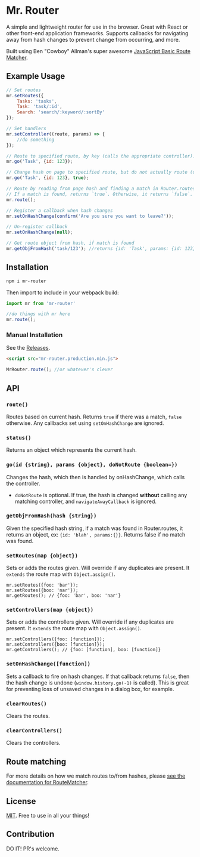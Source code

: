 # Mr. Router
A simple and lightweight router for use in the browser. Great with React or other front-end application frameworks. Supports callbacks for navigating away from hash changes to prevent change from occurring, and more.

Built using Ben "Cowboy" Allman's super awesome [JavaScript Basic Route Matcher](https://github.com/cowboy/javascript-route-matcher).

## Example Usage

```javascript
// Set routes
mr.setRoutes({
    Tasks: 'tasks',
    Task: 'task/:id',
    Search: 'search/:keyword/:sortBy'
});

// Set handlers
mr.setController((route, params) => {
    //do something
});

// Route to specified route, by key (calls the appropriate controller).
mr.go('Task', {id: 123});

// Change hash on page to specified route, but do not actually route (does not call the controller).
mr.go('Task', {id: 123}, true);

// Route by reading from page hash and finding a match in Router.routes.
// If a match is found, returns `true`. Otherwise, it returns `false`.
mr.route();

// Register a callback when hash changes
mr.setOnHashChange(confirm('Are you sure you want to leave?'));

// Un-register callback
mr.setOnHashChange(null);

// Get route object from hash, if match is found
mr.getObjFromHash('task/123'); //returns {id: 'Task', params: {id: 123}}
```

## Installation

```bash
npm i mr-router
```

Then import to include in your webpack build:

```javascript
import mr from 'mr-router'

//do things with mr here
mr.route();
```

### Manual Installation

See the [Releases](https://github.com/mhweiner/mr-router/releases).

```html
<script src="mr-router.production.min.js">
```
```javascript
MrRouter.route(); //or whatever's clever
```

## API

### `route()`

Routes based on current hash. Returns `true` if there was a match, `false` otherwise. Any callbacks set using `setOnHashChange` are ignored.

### `status()`

Returns an object which represents the current hash.

### `go(id {string}, params {object}, doNotRoute {boolean=})`

Changes the hash, which then is handled by onHashChange, which calls the controller.
- `doNotRoute` is optional. If true, the hash is changed **without** calling any matching controller, and `navigateAwayCallback` is ignored.

### `getObjFromHash(hash {string})`

Given the specified hash string, if a match was found in Router.routes, it returns an object, ex: `{id: 'blah', params:{}}`. Returns false if no
match was found.

### `setRoutes(map {object})`

Sets or adds the routes given. Will override if any duplicates are present. It `extends` the route map with `Object.assign()`.

```
mr.setRoutes({foo: 'bar'});
mr.setRoutes({boo: 'nar'});
mr.getRoutes(); // {foo: 'bar', boo: 'nar'}
```

### `setControllers(map {object})`

Sets or adds the controllers given. Will override if any duplicates are present. It `extends` the route map with `Object.assign()`.

```
mr.setControllers({foo: [function]});
mr.setControllers({boo: [function]});
mr.getControllers(); // {foo: [function], boo: [function]}
```

### `setOnHashChange([function])`

Sets a callback to fire on hash changes. If that callback returns `false`, then the hash change is undone (`window.history.go(-1)` is called). This is great for preventing loss of unsaved changes in a dialog box, for example.

### `clearRoutes()`

Clears the routes.

### `clearControllers()`

Clears the controllers.

## Route matching

For more details on how we match routes to/from hashes, please [see the documentation for RouteMatcher](https://github.com/cowboy/javascript-route-matcher).

## License

[MIT](https://github.com/mhweiner/mr-router/blob/master/LICENSE). Free to use in all your things!

## Contribution

DO IT! PR's welcome.
